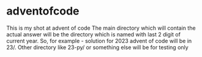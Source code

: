 # adventofcode
This is my shot at advent of code
The main directory which will contain the actual answer will be the directory which is named with last 2 digit of current year. So, for example - solution for 2023 advent of code will be in 23/. Other directory like 23-py/ or something else will be for testing only
